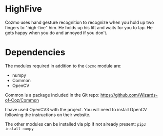 # HighFive

Cozmo uses hand gesture recognition to recognize when you hold up two fingers to "high-five" him. He holds up his lift and waits for you to tap. He gets happy when you do and annoyed if you don't.

# Dependencies

The modules required in addition to the `Cozmo` module are:

* numpy
* Common
* OpenCV

Common is a package included in the Git repo: https://github.com/Wizards-of-Coz/Common

I have used OpenCV3 with the project. You will need to install OpenCV following the instructions on their website.

The other modules can be installed via pip if not already present:
`pip3 install numpy`

